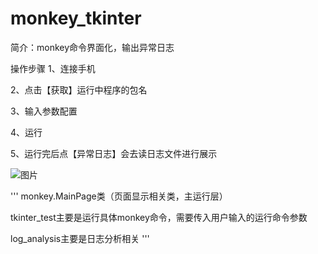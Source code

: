 # monkey_tkinter
简介：monkey命令界面化，输出异常日志

操作步骤
1、连接手机

2、点击【获取】运行中程序的包名

3、输入参数配置

4、运行

5、运行完后点【异常日志】会去读日志文件进行展示

![图片](https://user-images.githubusercontent.com/74752752/124572266-19324280-de7b-11eb-8da1-bbd40ad1ac93.png)

'''
monkey.MainPage类（页面显示相关类，主运行层）

tkinter_test主要是运行具体monkey命令，需要传入用户输入的运行命令参数

log_analysis主要是日志分析相关
'''
